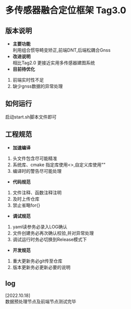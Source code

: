 # 多传感器融合定位框架 Tag3.0

## 版本说明  
+ **主要功能**   
 利用组合惯导畸变矫正,前端DNT,后端松耦合Gnss
+ **改进说明**  
相比Tag2.0 更接近实用多传感器建图系统
+ **目前待优化**
1. 前端实时性不足
2. 缺少gnss数据的异常处理

  
## 如何运行  
启动start.sh脚本文件即可



## 工程规范
+ **加速编译**
1. 头文件包含尽可能精准
2. 系统库、cmake 指定库使用<>,自定义库使用"" 
3. 编译时的警告尽可能处理  

+ **代码规范**
1. 文件注释、函数注释注明  
2. 及时上传仓库  
3.  禁止省略for{}  

+ **调试规范**  
1. yaml读参务必录入LOG确认
2. 文件创建务必再次确认校验,并对异常处理
3. 调试运行时务必切换到Release模式下

+ **开发规范**
1. 重大更新务必git传至仓库
2. 版本更新务必更新必要的说明

## log
[2022.10.18]  
数据预处理节点及前端节点测试完毕
